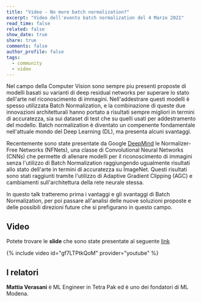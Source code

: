 ```yaml
---
title: "Video - No more batch normalization?"
excerpt: "Video dell'evento batch normalization del 4 Marzo 2021"
read_time: false
related: false
show_date: true
share: true
comments: false
author_profile: false
tags:
  - community
  - video
---
```



Nel campo della Computer Vision sono sempre piu presenti proposte di modelli basati su varianti di deep residual networks per superare lo stato dell'arte nel riconoscimento di immagini. Nell'addestrare questi modelli è spesso utilizzata Batch Normalization, e la combinazione di queste due innovazioni architetturali hanno portato a risultati sempre migliori in termini di accuratezza, sia sui dataset di test che su quelli usati per addestramento del modello. Batch normalization è diventato un compenente fondamentale nell'attuale mondo del Deep Learning (DL), ma presenta alcuni svantaggi.


Recentemente sono state presentate da Google [DeepMind](https://deepmind.com/) le Normalizer-Free Networks (NFNets), una classe di Convolutional Neural Networks (CNNs) che permette di allenare modelli per il riconoscimento di immagini senza l'utilizzo di Batch Normalization raggiungendo ugualmente risultati allo stato dell'arte in termini di accuratezza su ImageNet. Questi risultati sono stati raggiunti tramite l'utilizzo di Adaptive Gradient Clipping (AGC) e cambiamenti sull'architettura della rete neurale stessa.


In questo talk tratteremo prima i vantaggi e gli svantaggi di Batch Normalization, per poi passare all'analisi delle nuove soluzioni proposte e delle possibili direzioni future che si prefigurano in questo campo.

## Video

Potete trovare le **slide** che sono state presentate al seguente [link](https://github.com/mlmodena/meetups/blob/main/2021-03-04-no-more-batch-normalization.pdf)


{% include video id="gf7LTPtkQoM" provider="youtube" %}

## I relatori

**Mattia Verasani** è ML Engineer in Tetra Pak ed è uno dei fondatori di ML Modena.


